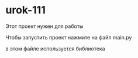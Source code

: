 # urok-111
Этот проект нужен для работы

Чтобы запустить проект нажмите на файл main.py

в этом файле используется библиотека
